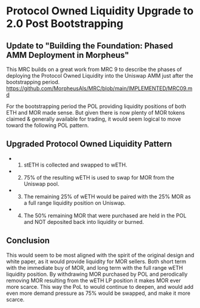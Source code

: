 # Protocol Owned Liquidity Upgrade to 2.0 Post Bootstrapping

## Update to "Building the Foundation: Phased AMM Deployment in Morpheus"
This MRC builds on a great work from MRC 9 to describe the phases of deploying the Protocol Owned Liquidity into the Uniswap AMM just after the bootstrapping period. 
https://github.com/MorpheusAIs/MRC/blob/main/IMPLEMENTED/MRC09.md

For the bootstrapping period the POL providing liquidity positions of both ETH and MOR made sense. 
But given there is now plenty of MOR tokens claimed & generally available for trading, it would seem logical to move toward the following POL pattern.

## Upgraded Protocol Owned Liquidity Pattern
- 1. stETH is collected and swapped to wETH.
- 2. 75% of the resulting wETH is used to swap for MOR from the Uniswap pool.
- 3. The remaining 25% of wETH would be paired with the 25% MOR as a full range liquidity position on Uniswap.
- 4. The 50% remaining MOR that were purchased are held in the POL and NOT deposited back into liquidity or burned. 

## Conclusion
This would seem to be most aligned with the spirit of the original design and white paper, as it would provide liquidity for MOR sellers. 
Both short term with the immediate buy of MOR, and long term with the full range wETH liquidity position. 
By withdrawing MOR purchased by POL and perodically removing MOR resulting from the wETH LP position it makes MOR ever more scarce.
This way the PoL to would continue to deepen, and would add even more demand pressure as 75% would be swapped, and make it more scarce.
